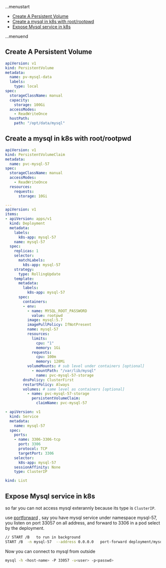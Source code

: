 ...menustart

- [Create A Persistent Volume](#5f8275d909a1c3cade324a55d89e0337)
- [Create a mysql in k8s with root/rootpwd](#e6c4fa270e7ad3daf363af62c5a08163)
- [Expose Mysql service in k8s](#73daabeddc65e8243ffa9143bbc6d239)

...menuend


<h2 id="5f8275d909a1c3cade324a55d89e0337"></h2>


## Create A Persistent Volume

```yaml
apiVersion: v1
kind: PersistentVolume
metadata:
  name: pv-mysql-data
  labels:
    type: local
spec:
  storageClassName: manual
  capacity:
    storage: 100Gi
  accessModes:
    - ReadWriteOnce
  hostPath:
    path: "/opt/data/mysql"
```

<h2 id="e6c4fa270e7ad3daf363af62c5a08163"></h2>


## Create a mysql in k8s with root/rootpwd


```yaml
apiVersion: v1
kind: PersistentVolumeClaim
metadata:
  name: pvc-mysql-57
spec:
  storageClassName: manual
  accessModes:
    - ReadWriteOnce
  resources:
    requests:
      storage: 10Gi

---
apiVersion: v1
items:
- apiVersion: apps/v1
  kind: Deployment
  metadata:
    labels:
      k8s-app: mysql-57
    name: mysql-57
  spec:
    replicas: 1
    selector:
      matchLabels:
        k8s-app: mysql-57
    strategy:
      type: RollingUpdate
    template:
      metadata:
        labels:
          k8s-app: mysql-57
      spec:
        containers:
        - env:
          - name: MYSQL_ROOT_PASSWORD
            value: rootpwd
          image: mysql:5.7
          imagePullPolicy: IfNotPresent
          name: mysql-57
          resources:
            limits:
              cpu: "1"
              memory: 1Gi
            requests:
              cpu: 100m
              memory: 128Mi
          volumeMounts: # sub level under containers [optional]
            - mountPath: "/var/lib/mysql"
              name: pvc-mysql-57-storage
        dnsPolicy: ClusterFirst
        restartPolicy: Always
        volumes: # same level as containers [optional]
          - name: pvc-mysql-57-storage
            persistentVolumeClaim:
              claimName: pvc-mysql-57

- apiVersion: v1
  kind: Service
  metadata:
    name: mysql-57
  spec:
    ports:
    - name: 3306-3306-tcp
      port: 3306
      protocol: TCP
      targetPort: 3306
    selector:
      k8s-app: mysql-57
    sessionAffinity: None
    type: ClusterIP

kind: List

```


<h2 id="73daabeddc65e8243ffa9143bbc6d239"></h2>


## Expose Mysql service in k8s

so far you can not access mysql exterannly because its type is `ClusterIP`.

use [portforward](https://kubernetes.io/docs/reference/generated/kubectl/kubectl-commands#port-forward) ,   say you have mysql service  under namespace mysql-57,  you listen on port 33057 on all address, and forward to 3306 in a pod select by the deployment.


```bash
// START /B   to run in background
START /B  -n mysql-57  --address 0.0.0.0   port-forward deployment/mysql-57 33057:3306
```

Now you can connect to mysql  from outside

```bash
mysql -h <host-name> -P 33057 -u<user> -p<passwd>
```



